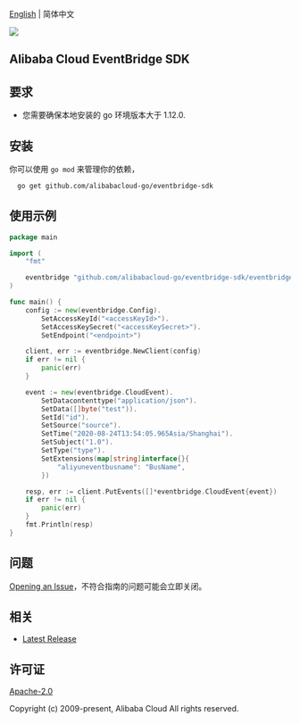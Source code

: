 [English](README.md) | 简体中文

![](https://aliyunsdk-pages.alicdn.com/icons/AlibabaCloud.svg)

## Alibaba Cloud EventBridge SDK

## 要求
- 您需要确保本地安装的 go 环境版本大于 1.12.0.

## 安装
你可以使用 `go mod` 来管理你的依赖，
```sh
  go get github.com/alibabacloud-go/eventbridge-sdk
```

## 使用示例
```go
package main

import (
	"fmt"

	eventbridge "github.com/alibabacloud-go/eventbridge-sdk/eventbridge"
)

func main() {
	config := new(eventbridge.Config).
		SetAccessKeyId("<accessKeyId>").
		SetAccessKeySecret("<accessKeySecret>").
		SetEndpoint("<endpoint>")

	client, err := eventbridge.NewClient(config)
	if err != nil {
		panic(err)
	}

	event := new(eventbridge.CloudEvent).
		SetDatacontenttype("application/json").
		SetData([]byte("test")).
		SetId("id").
		SetSource("source").
		SetTime("2020-08-24T13:54:05.965Asia/Shanghai").
		SetSubject("1.0").
		SetType("type").
		SetExtensions(map[string]interface{}{
			"aliyuneventbusname": "BusName",
		})

	resp, err := client.PutEvents([]*eventbridge.CloudEvent{event})
	if err != nil {
		panic(err)
	}
	fmt.Println(resp)
}
```

## 问题
[Opening an Issue](https://github.com/aliyun/alibabacloud-eventbridge-sdk/issues/new)，不符合指南的问题可能会立即关闭。

## 相关
* [Latest Release](https://github.com/aliyun/alibabacloud-eventbridge-sdk)

## 许可证
[Apache-2.0](http://www.apache.org/licenses/LICENSE-2.0)

Copyright (c) 2009-present, Alibaba Cloud All rights reserved.

